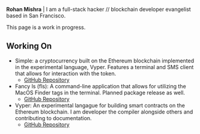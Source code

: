 **Rohan Mishra** | I am a full-stack hacker // blockchain developer evangelist based in San Francisco.

This page is a work in progress.

## Working On
- Simple: a cryptocurrency built on the Ethereum blockchain implemented in the experimental
  language, Vyper. Features a terminal and SMS client that allows for interaction with the 
  token.
    + [GitHub Repository](https://github.com/Meeshbhoombah/simple)
- Fancy ls (fls): A command-line application that allows for utilizing the MacOS Finder tags
  in the terminal. Planned package release as well.
    + [GitHub Repository](https://github.com/Meeshbhoombah/fls)
- Vyper: An experimental langague for building smart contracts on the Ethereum blockchain. I am
  developer the compiler alongside others and contributing to documentation.
    + [GitHub Repository](https://github.com/Meeshbhoombah/vyper)

